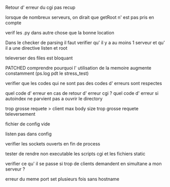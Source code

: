 Retour d' erreur du cgi pas recup

lorsque de nombreux serveurs, on dirait que getRoot n' est pas pris en compte

verif les .py dans autre chose que la bonne location

Dans le checker de parsing il faut verifier qu' il y a au moins 1 serveur et qu' il a une directive listen et root

televerser des files est bloquant

PATCHED comprendre pourquoi l' utilisation de la memoire augmente constamment (ps.log pdt le stress_test)

verifier que les codes qui ne sont pas des codes d' erreurs sont respectes

quel code d' erreur en cas de retour d' erreur cgi ?
quel code d' erreur si autoindex ne parvient pas a ouvrir le directory


trop grosse requete > client max body size
trop grosse requete televersement

fichier de config vide

listen pas dans config

verifier les sockets ouverts en fin de process


tester de rendre non executable les scripts cgi et les fichiers static

verifier ce qu' il se passe si trop de clients demandent en simultane a mon serveur ?

erreur du meme port set plusieurs fois sans hostname